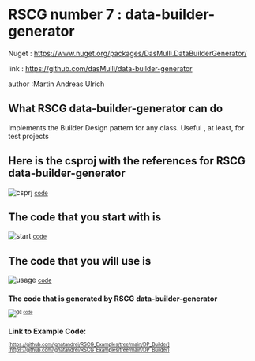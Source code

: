 
# RSCG number 7 : data-builder-generator

Nuget :
    https://www.nuget.org/packages/DasMulli.DataBuilderGenerator/


link : https://github.com/dasMulli/data-builder-generator 


author :Martin Andreas Ulrich


## What RSCG data-builder-generator can do

Implements the Builder Design pattern for any class. Useful , at least, for test projects 

## Here is the csproj with the references for RSCG data-builder-generator

![csprj](http://ignatandrei.github.io/RSCG_Examples/images/data-builder-generator/The.csproj.png)
<small>
[code](http://ignatandrei.github.io/RSCG_Examples/images/data-builder-generator/The.csproj)
</small>


## The code that you start with is 


![start](http://ignatandrei.github.io/RSCG_Examples/images/data-builder-generator/ExistingCode.cs.png)
<small>
[code](http://ignatandrei.github.io/RSCG_Examples/images/data-builder-generator/ExistingCode.cs)
</small>

## The code that you will use is

![usage](http://ignatandrei.github.io/RSCG_Examples/images/data-builder-generator/Usage.cs.png)
<small>
[code](http://ignatandrei.github.io/RSCG_Examples/images/data-builder-generator/Usage.cs)
<small>


## The code that is generated by RSCG data-builder-generator

![gc](http://ignatandrei.github.io/RSCG_Examples/images/data-builder-generator/GeneratedCode.cs.png)
<small>
[code](http://ignatandrei.github.io/RSCG_Examples/images/data-builder-generator/GeneratedCode.cs)
</small>


## Link to Example Code: 
[https://github.com/ignatandrei/RSCG_Examples/tree/main/DP_Builder](https://github.com/ignatandrei/RSCG_Examples/tree/main/DP_Builder)


